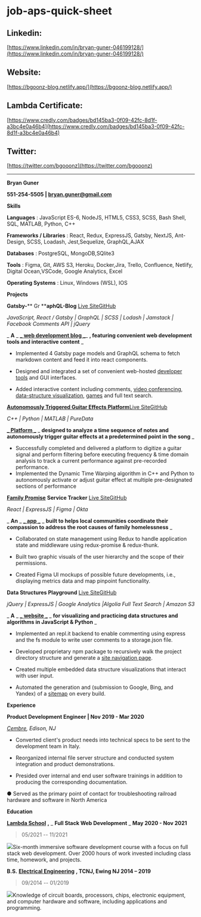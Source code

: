 # job-aps-quick-sheet

## Linkedin:



 [https://www.linkedin.com/in/bryan-guner-046199128/](https://www.linkedin.com/in/bryan-guner-046199128/)


## Website:


 [https://bgoonz-blog.netlify.app/](https://bgoonz-blog.netlify.app/)



## Lambda Certificate:


 [https://www.credly.com/badges/bd145ba3-0f09-42fc-8d1f-a3bc4e0a46b4](https://www.credly.com/badges/bd145ba3-0f09-42fc-8d1f-a3bc4e0a46b4)


## Twitter:

 [https://twitter.com/bgooonz](https://twitter.com/bgooonz)


---



**Bryan Guner**

**551-254-5505 | bryan.guner@gmail.com**

**Skills**

**Languages** : JavaScript ES-6, NodeJS, HTML5, CSS3, SCSS, Bash Shell, SQL, MATLAB, Python, C++

**Frameworks / Libraries** : React, Redux, ExpressJS, Gatsby, NextJS, Ant-Design, SCSS, Loadash, Jest,Sequelize, GraphQL,AJAX

**Databases** : PostgreSQL, MongoDB,SQlite3

**Tools** : Figma, Git, AWS S3, Heroku, Docker,Jira, Trello, Confluence, Netlify, Digital Ocean,VSCode, Google Analytics, Excel

**Operating Systems** : Linux, Windows (WSL), IOS

**Projects**

**Gatsby-**** Gr ****aphQL-Blog** [Live Site](https://bgoonz-blog.netlify.app/)[GitHub](https://github.com/bgoonz/BGOONZ_BLOG_2.0)

_JavaScript, React / Gatsby | GraphQL | SCSS | Lodash | Jamstack | Facebook Comments API | jQuery_

_ **A** _ [_ **web development blog** _](https://bgoonz-blog.netlify.app/)_ **, featuring convenient web development tools and interactive content** _

- Implemented 4 Gatsby page models and GraphQL schema to fetch markdown content and feed it into react components.

- Designed and integrated a set of convenient web-hosted [developer tools](https://bgoonz-blog.netlify.app/docs/tools/) and GUI interfaces.

- Added interactive content including comments, [video conferencing](https://bgoonz-blog.netlify.app/docs/interact/video-chat/), [data-structure visualization](https://bgoonz-blog.netlify.app/docs/interact/other-sites/), [games](https://bgoonz-blog.netlify.app/docs/interact/) and full text search.

[**Autonomously Triggered Guitar Effects Platform**](https://www.youtube.com/watch?v=pRKjaprdWx4)[Live Site](https://bgoonz.github.io/Revamped-Automatic-Guitar-Effect-Triggering/)[GitHub](https://github.com/bgoonz/Revamped-Automatic-Guitar-Effect-Triggering/tree/master/Triggered-Guitar-Effects-Platform)

_C++ | Python | MATLAB | PureData_

[_ **Platform** _](https://bgoonz.github.io/Revamped-Automatic-Guitar-Effect-Triggering/SR%20Project%20II%20Presentation.pdf) _ **designed to analyze a time sequence of notes and autonomously trigger guitar effects at a predetermined point in the song** _

- Successfully completed and delivered a platform to digitize a guitar signal and perform filtering before executing frequency &amp; time domain analysis ­to track a current performance against pre-recorded performance.
- Implemented the Dynamic Time Warping algorithm in C++ and Python to autonomously activate or adjust guitar effect at multiple pre-designated sections of performance

[**Family Promise**](https://familypromise.org/) **Service Tracker** [Live Site](https://a.familypromiseservicetracker.dev/)[GitHub](https://github.com/Lambda-School-Labs/family-promise-service-tracker-fe-a)

_React | ExpressJS | Figma | Okta_

_ **An** _ [_ **app** _](https://bryan-guner.gitbook.io/lambda-labs/navigation/roadmap) _ **built to helps local communities coordinate their compassion to address the root causes of family homelessness** _

- Collaborated on state management using Redux to handle application state and middleware using redux-promise &amp; redux-thunk.

- Built two graphic visuals of the user hierarchy and the scope of their permissions.

- Created Figma UI mockups of possible future developments, i.e., displaying metrics data and map pinpoint functionality.

**Data Structures Playground** [Live Site](https://ds-algo-official.netlify.app/)[GitHub](https://github.com/bgoonz/DS-ALGO-OFFICIAL)

_jQuery | ExpressJS | Google Analytics |Algolia Full Text Search | Amazon S3_

_ **A** _ [_ **website** _](https://potluck-landing.netlify.app/style-guide/) _ **for visualizing and practicing data structures and algorithms in JavaScript &amp; Python** _

- Implemented an repl.it backend to enable commenting using express and the fs module to write user comments to a storage.json file.

- Developed proprietary npm package to recursively walk the project directory structure and generate a [site navigation page](https://ds-algo-official.netlify.app/sitemap.html).

- Created multiple embedded data structure visualizations that interact with user input.
- Automated the generation and (submission to Google, Bing, and Yandex) of a [sitemap](https://ds-algo-official.netlify.app/sitemap.xml) on every build.

**Experience**

**Product Development Engineer | Nov 2019 - Mar 2020**

[_Cembre_](https://www.cembre.com/)_, Edison, NJ_

- Converted client&#39;s product needs into technical specs to be sent to the development team in Italy.

- Reorganized internal file server structure and conducted system integration and product demonstrations.
- Presided over internal and end user software trainings in addition to producing the corresponding documentation.

● Served as the primary point of contact for troubleshooting railroad hardware and software in North America

**Education**

[**Lambda School**](https://www.credly.com/badges/bd145ba3-0f09-42fc-8d1f-a3bc4e0a46b4/public_url) **,** _ **Full Stack Web Development** _ **May 2020 - Nov 2021**
> 05/2021 -- 11/2021

[![](RackMultipart20211110-4-1k9uhg2_html_20fa0ba2f53d4bd5.png)](https://lambdaschool.com/courses/full-stack-web-development#curriculum)Six-month immersive software development course with a focus on full stack web development. Over 2000 hours of work invested including class time, homework, and projects.

**B.S.** [**Electrical Engineering**](https://electrical-computerengineering.tcnj.edu/) **, TCNJ, Ewing NJ 2014 – 2019**  
> 09/2014 -- 01/2019

[![](RackMultipart20211110-4-1k9uhg2_html_d7f764f1b9b604e6.png)](https://github.com/bgoonz/random-static-html-page-deploy/blob/master/ElectricalEngineeringCurriculum.pdf)Knowledge of circuit boards, processors, chips, electronic equipment, and computer hardware and software, including applications and programming.